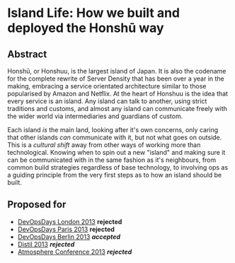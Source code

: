 # Island Life: How we built and deployed the Honshū way

## Abstract

Honshū, or Honshuu, is the largest island of Japan.
It is also the codename for the complete rewrite of Server Density that has been over a year in the making, embracing a service orientated architecture similar to those popularised by Amazon and Netflix.
At the heart of Honshuu is the idea that every service is an island. Any island can talk to another, using strict traditions and customs, and almost any island can communicate freely with the wider world via intermediaries and guardians of custom.

Each island *is* the main land, looking after it's own concerns, only caring that other islands *can* communicate with it, but not what goes on outside.
This is a *cultural shift* away from other ways of working more than technological. Knowing when to spin out a new "island" and making sure it can be communicated with in the same fashion as it's neighbours, from common build strategies regardless of base technology, to involving ops as a guiding principle from the very first steps as to how an island should be built.


## Proposed for

 * [DevOpsDays London 2013](http://devopsdays.org/events/2013-london/) **rejected**
 * [DevOpsDays Paris 2013](http://devopsdays.org/events/2013-paris/) **rejected**
 * [DevOpsDays Berlin 2013](http://devopsdays.org/events/2013-berlin/) ***accepted***
 * [Distil 2013](http://distill.engineyard.com/) ***rejected***
 * [Atmosphere Conference 2013](https://atmosphere-conference.com/en/) ***rejected***
